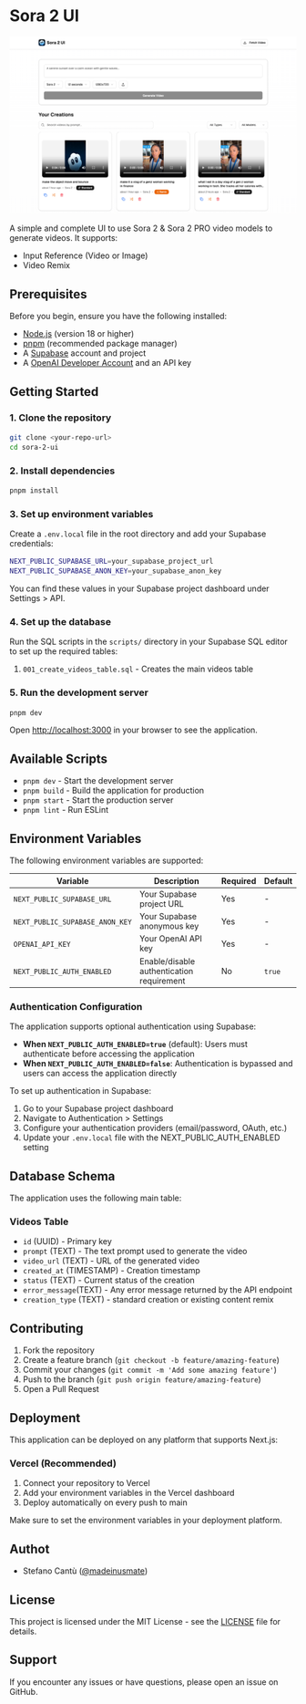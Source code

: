 # Sora 2 UI

![Sora 2 UI Preview](./public/preview.png)

A simple and complete UI to use Sora 2 & Sora 2 PRO video models to generate videos. 
It supports:
- Input Reference (Video or Image)
- Video Remix

## Prerequisites

Before you begin, ensure you have the following installed:

- [Node.js](https://nodejs.org/) (version 18 or higher)
- [pnpm](https://pnpm.io/) (recommended package manager)
- A [Supabase](https://supabase.com/) account and project
- A [OpenAI Developer Account](https://platform.openai.com/) and an API key

## Getting Started

### 1. Clone the repository

```bash
git clone <your-repo-url>
cd sora-2-ui
```

### 2. Install dependencies

```bash
pnpm install
```

### 3. Set up environment variables

Create a `.env.local` file in the root directory and add your Supabase credentials:

```bash
NEXT_PUBLIC_SUPABASE_URL=your_supabase_project_url
NEXT_PUBLIC_SUPABASE_ANON_KEY=your_supabase_anon_key
```

You can find these values in your Supabase project dashboard under Settings > API.

### 4. Set up the database

Run the SQL scripts in the `scripts/` directory in your Supabase SQL editor to set up the required tables:

1. `001_create_videos_table.sql` - Creates the main videos table

### 5. Run the development server

```bash
pnpm dev
```

Open [http://localhost:3000](http://localhost:3000) in your browser to see the application.


## Available Scripts

- `pnpm dev` - Start the development server
- `pnpm build` - Build the application for production
- `pnpm start` - Start the production server
- `pnpm lint` - Run ESLint

## Environment Variables

The following environment variables are supported:

| Variable | Description | Required | Default |
|----------|-------------|----------|---------|
| `NEXT_PUBLIC_SUPABASE_URL` | Your Supabase project URL | Yes | - |
| `NEXT_PUBLIC_SUPABASE_ANON_KEY` | Your Supabase anonymous key | Yes | - |
| `OPENAI_API_KEY` | Your OpenAI API key | Yes | - |
| `NEXT_PUBLIC_AUTH_ENABLED` | Enable/disable authentication requirement | No | `true` |

### Authentication Configuration

The application supports optional authentication using Supabase:

- **When `NEXT_PUBLIC_AUTH_ENABLED=true`** (default): Users must authenticate before accessing the application
- **When `NEXT_PUBLIC_AUTH_ENABLED=false`**: Authentication is bypassed and users can access the application directly

To set up authentication in Supabase:
1. Go to your Supabase project dashboard
2. Navigate to Authentication > Settings
3. Configure your authentication providers (email/password, OAuth, etc.)
4. Update your `.env.local` file with the NEXT_PUBLIC_AUTH_ENABLED setting

## Database Schema

The application uses the following main table:

### Videos Table
- `id` (UUID) - Primary key
- `prompt` (TEXT) - The text prompt used to generate the video
- `video_url` (TEXT) - URL of the generated video
- `created_at` (TIMESTAMP) - Creation timestamp
- `status` (TEXT) - Current status of the creation
- `error_message`(TEXT) - Any error message returned by the API endpoint
- `creation_type` (TEXT) - standard creation or existing content remix

## Contributing

1. Fork the repository
2. Create a feature branch (`git checkout -b feature/amazing-feature`)
3. Commit your changes (`git commit -m 'Add some amazing feature'`)
4. Push to the branch (`git push origin feature/amazing-feature`)
5. Open a Pull Request

## Deployment

This application can be deployed on any platform that supports Next.js:

### Vercel (Recommended)
1. Connect your repository to Vercel
2. Add your environment variables in the Vercel dashboard
3. Deploy automatically on every push to main

Make sure to set the environment variables in your deployment platform.

## Authot

- Stefano Cantù ([@madeinusmate](http://x.com/madeinusmate))

## License

This project is licensed under the MIT License - see the [LICENSE](LICENSE) file for details.

## Support

If you encounter any issues or have questions, please open an issue on GitHub.